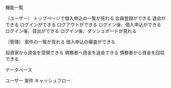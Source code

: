 
機能一覧

（ユーザー）
トップページで借入申込の一覧が見れる
会員登録ができる
退会ができる
ログインができる
ログアウトができる
ログイン後、借入申込ができる
ログイン後、貸出ができる
ログイン後、ダッシュボードが見れる

（管理）
案件の一覧が見れる
借入申込の審査ができる

投資家から資金を受領できる
債務者へ資金を送金できる
債務者から資金を回収できる




データベース

ユーザー
案件
キャッシュフロー





